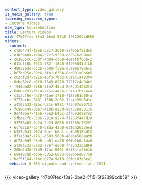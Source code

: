 ```yaml
---
content_type: video_gallery
is_media_gallery: true
learning_resource_types:
- Lecture Videos
ocw_type: CourseSection
title: Lecture Videos
uid: 47b07fed-f3a3-0be2-5f15-5f62399cdb59
videos:
  content:
  - c726474f-f26b-5217-2619-a8f9bbf81dd5
  - 01839aba-a99a-57c7-9339-c66b76c09eec
  - c83805c6-55df-4d84-cc69-49ebfbf05b42
  - 611bff0b-5513-782f-1846-01f95841df86
  - 400326dd-bc2b-7b0d-f39a-d3a9eb7866cc
  - b07bd25e-99c6-1fa1-6354-8ac901a0b605
  - c62cf2d7-d216-e6f3-7bb2-03e9c1a49394
  - 8ebc62c8-c0f0-7649-8970-770f7c4e946f
  - f948bb02-3586-3fe2-45cd-8e7cd1426254
  - beb682d7-ab19-745c-4e7b-53aa07b17eea
  - c11acf8e-4a70-41ee-1718-7122e81d804a
  - 5277acbc-3461-158b-2e32-12b4e39d343c
  - a4193532-08bc-b51c-6981-72dd97e56753
  - f6a96c49-7ba7-41bb-923d-a87529a38136
  - 9e7405e7-4156-76a2-b45c-3ff5e3d987d2
  - 5fbda7f6-0306-2910-9274-f1988f447d39
  - 93758409-1e24-2e23-8868-075269c73291
  - 6cf031b7-5b40-b8da-42b0-6246a2633eed
  - b337e541-707d-5aef-b6a1-cc3b98184d53
  - df1a3043-4761-d683-568b-462b4508aa9b
  - db78e8d9-93e8-cb81-ea70-001b1b0a34a8
  - a730ac3a-7a62-a76f-e5b9-f4a5d3a5a860
  - 205e5d36-58d9-17ac-846f-03984fa26e3b
  - 694a07eb-db66-3052-6d83-ca5bb6e077a8
  - bef5f164-a7bc-077a-9af8-20fdc03a6ea1
  website: 6-003-signals-and-systems-fall-2011
---
```



{{< video-gallery "47b07fed-f3a3-0be2-5f15-5f62399cdb59" >}}

